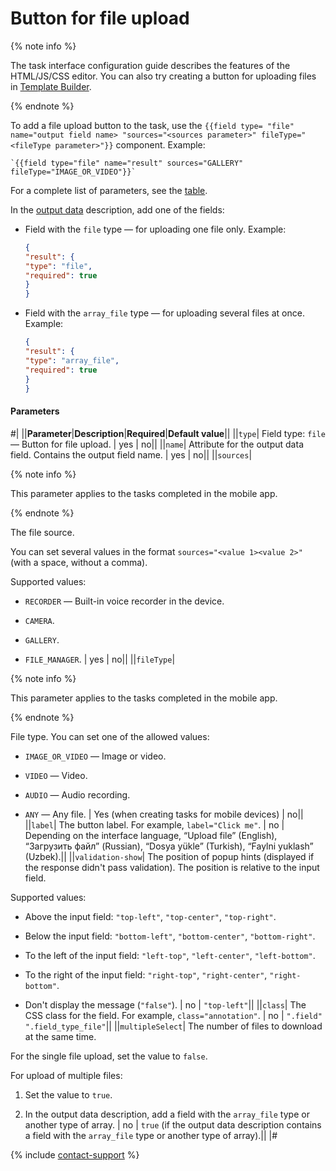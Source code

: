 # Button for file upload

{% note info %}

The task interface configuration guide describes the features of the HTML/JS/CSS editor. You can also try creating a button for uploading files in [Template Builder](../../../template-builder/reference/field.media-file.md).

{% endnote %}

To add a file upload button to the task, use the `{{field type= "file" name="output field name> "sources="<sources parameter>" fileType="<fileType parameter>"}}` component. Example:

```plaintext
`{{field type="file" name="result" sources="GALLERY" fileType="IMAGE_OR_VIDEO"}}`
```

For a complete list of parameters, see the [table](#parameters).

In the [output data](../../../glossary.md#input-output-data) description, add one of the fields:

- Field with the `file` type — for uploading one file only. Example:

    ```json
    {
    "result": {
    "type": "file",
    "required": true
    }
    }
    ```

- Field with the `array_file` type — for uploading several files at once. Example:

    ```json
    {
    "result": {
    "type": "array_file",
    "required": true
    }
    }
    ```

#### Parameters

#|
||**Parameter**|**Description**|**Required**|**Default value**||
||`type`| Field type: `file` — Button for file upload. | yes | no||
||`name`| Attribute for the output data field. Contains the output field name. | yes | no||
||`sources`|

{% note info %}

This parameter applies to the tasks completed in the mobile app.

{% endnote %}

The file source.

You can set several values in the format `sources="<value 1><value 2>"` (with a space, without a comma).

Supported values:

- `RECORDER` — Built-in voice recorder in the device.

- `CAMERA`.

- `GALLERY`.

- `FILE_MANAGER`. | yes | no||
||`fileType`|

{% note info %}

This parameter applies to the tasks completed in the mobile app.

{% endnote %}

File type. You can set one of the allowed values:

- `IMAGE_OR_VIDEO` — Image or video.

- `VIDEO` — Video.

- `AUDIO` — Audio recording.

- `ANY` — Any file. | Yes (when creating tasks for mobile devices) | no||
||`label`| The button label. For example, `label="Click me"`. | no | Depending on the interface language, “Upload file” (English), “Загрузить файл” (Russian), “Dosya yükle” (Turkish), “Faylni yuklash” (Uzbek).||
||`validation-show`| The position of popup hints (displayed if the response didn't pass validation). The position is relative to the input field.

Supported values:

- Above the input field: `"top-left"`, `"top-center"`, `"top-right"`.

- Below the input field: `"bottom-left"`, `"bottom-center"`, `"bottom-right"`.

- To the left of the input field: `"left-top"`, `"left-center"`, `"left-bottom"`.

- To the right of the input field: `"right-top"`, `"right-center"`, `"right-bottom"`.

- Don't display the message (`"false"`). | no | `"top-left"`||
||`class`| The CSS class for the field. For example, `class="annotation"`. | no | `".field" ".field_type_file"`||
||`multipleSelect`| The number of files to download at the same time.

For the single file upload, set the value to `false`.

For upload of multiple files:

1. Set the value to `true`.

1. In the output data description, add a field with the `array_file` type or another type of array. | no | `true` (if the output data description contains a field with the `array_file` type or another type of array).||
|#

{% include [contact-support](../../_includes/contact-support.md) %}